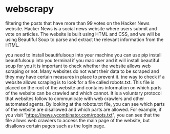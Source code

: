 # webscrapy
filtering the posts that have more than 99 votes on the Hacker News website. Hacker News is a social news website where users submit and vote on articles. The website is built using HTML and CSS, and we will be using Beautiful Soup to parse and extract the relevant information from the HTML.

you need to install beautifulsoup into your machine you can use pip install beautifulsoup into you terminal if you mac user and it will install beautiful soup for you
it is important to check whether the website allows web scraping or not. Many websites do not want their data to be scraped and they may have certain measures in place to prevent it.
tne way to check if a website allows scraping is to look for a file called robots.txt. This file is placed on the root of the website and contains information on which parts of the website can be crawled and which cannot. It is a voluntary protocol that websites follow to communicate with web crawlers and other automated agents.
By looking at the robots.txt file, you can see which parts of the website are disallowed and which parts are allowed. For example, if you visit "https://news.ycombinator.com/robots.txt", you can see that the file allows web crawlers to access the main page of the website, but disallows certain pages such as the login page.
